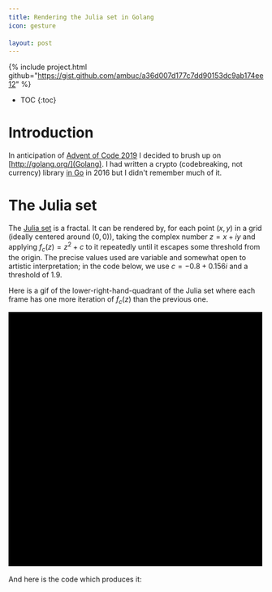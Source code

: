 ```yaml
---
title: Rendering the Julia set in Golang
icon: gesture

layout: post
---
```


{% include project.html 
   github="https://gist.github.com/ambuc/a36d007d177c7dd90153dc9ab174ee12" %}

* TOC
{:toc}

# Introduction

In anticipation of [Advent of Code 2019](https://adventofcode.com/) I decided to
brush up on [http://golang.org/](Golang). I had written a crypto (codebreaking,
not currency) library [in Go](https://github.com/ambuc/cryptgo) in 2016 but I
didn't remember much of it.

# The Julia set

The [Julia set](https://en.wikipedia.org/wiki/Julia_set) is a fractal. It can
be rendered by, for each point $(x,y)$ in a grid (ideally centered around
$(0,0)$), taking the complex number $z = x + iy$ and applying $f_c(z) = z^2 + c$
to it repeatedly until it escapes some threshold from the origin. The precise
values used are variable and somewhat open to artistic interpretation; in the
code below, we use $c = -0.8 + 0.156i$ and a threshold of $1.9$.

Here is a gif of the lower-right-hand-quadrant of the Julia set where each frame
has one more iteration of $f_c(z)$ than the previous one.

![gif](/assets/images/julia/anim.gif)

And here is the code which produces it:

<script src="https://gist.github.com/ambuc/a36d007d177c7dd90153dc9ab174ee12.js"></script>
